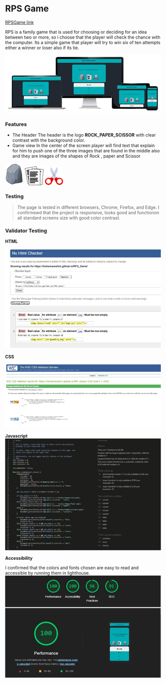 # **RPS Game**
[RPSGame link](https://hishamarashini.github.io/RPS_Game/)

RPS is a family game that is used for choosing or deciding for an idea between two or more, so i choose that the player will check the chance with the computer.
Its a simple game that player will try to win six of ten attempts either a winner or loser also if its tie.


![resposive](assets/readme_images/responsiv.png)

### Features
- The Header
The header is the logo **ROCK_PAPER_SCISSOR** with clear contrast with the background color.
- Game view
In the center of the screen player will find text that explain for him to push one of the three images that are found in the middle also and they are images of the shapes of Rock , paper and Scissor
<img src="assets/images/rock.png" alt="Rock"  style="width:60px"/>
<img src="assets/images/Paper.png" alt="Paper"  style="width:60px"/>
<img src="assets/images/scissors.png" alt="Scissor"  style="width:60px"/>

### Testing
>The page is tested in different browsers, Chrome, Firefox, and Edge.
>I confirmewd that the project is responsive, looks good and functionon all standard screens size with good color contrast.

### Validator Testing
**HTML**

![HTML_Validator](assets/readme_images/HTML_Validator.JPG)


**CSS**

![css Validator](assets/readme_images/jigsaw_validator.png)


**Javascript**
![JSHint](assets/readme_images/JShint.JPG)


**Accessibility**

I confirmed that the colors and fonts chosen are easy to read and accessible by running them in lighthouse.
![lighthouse](assets/readme_images/lighthous_test.png)
![performance](assets/readme_images/performance_lighthouse.png)